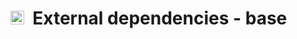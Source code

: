 # <img src="https://prince.lcsb.uni.lu/img/icon_base.png" height="22px">&nbsp;&nbsp;External dependencies - base
